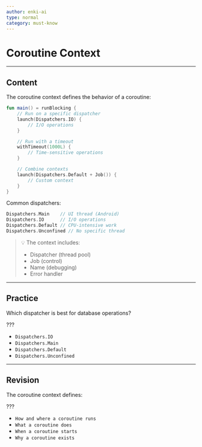 ```yaml
---
author: enki-ai
type: normal
category: must-know
---
```


# Coroutine Context

---
## Content

The coroutine context defines the behavior of a coroutine:

```kotlin
fun main() = runBlocking {
    // Run on a specific dispatcher
    launch(Dispatchers.IO) {
        // I/O operations
    }

    // Run with a timeout
    withTimeout(1000L) {
        // Time-sensitive operations
    }

    // Combine contexts
    launch(Dispatchers.Default + Job()) {
        // Custom context
    }
}
```

Common dispatchers:
```kotlin
Dispatchers.Main    // UI thread (Android)
Dispatchers.IO      // I/O operations
Dispatchers.Default // CPU-intensive work
Dispatchers.Unconfined // No specific thread
```

> 💡 The context includes:
> - Dispatcher (thread pool)
> - Job (control)
> - Name (debugging)
> - Error handler
---

## Practice

Which dispatcher is best for database operations?

???

- `Dispatchers.IO`
- `Dispatchers.Main`
- `Dispatchers.Default`
- `Dispatchers.Unconfined`

---

## Revision

The coroutine context defines:

???

- `How and where a coroutine runs`
- `What a coroutine does`
- `When a coroutine starts`
- `Why a coroutine exists`

